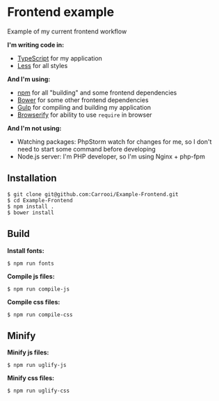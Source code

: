 # Frontend example

Example of my current frontend workflow

**I'm writing code in:**

* [TypeScript](http://www.typescriptlang.org/) for my application
* [Less](http://lesscss.org/) for all styles

**And I'm using:**

* [npm](http://npmjs.org/) for all "building" and some frontend dependencies
* [Bower](http://bower.io/) for some other frontend dependencies
* [Gulp](http://gulpjs.com/) for compiling and building my application
* [Browserify](http://browserify.org/) for ability to use `require` in browser

**And I'm not using:**

* Watching packages: PhpStorm watch for changes for me, so I don't need to start some command before developing
* Node.js server: I'm PHP developer, so I'm using Nginx + php-fpm

## Installation

```
$ git clone git@github.com:Carrooi/Example-Frontend.git
$ cd Example-Frontend
$ npm install .
$ bower install
```

## Build

**Install fonts:**

```
$ npm run fonts
```

**Compile js files:**

```
$ npm run compile-js
```

**Compile css files:**

```
$ npm run compile-css
```

## Minify

**Minify js files:**

```
$ npm run uglify-js
```

**Minify css files:**

```
$ npm run uglify-css
```
